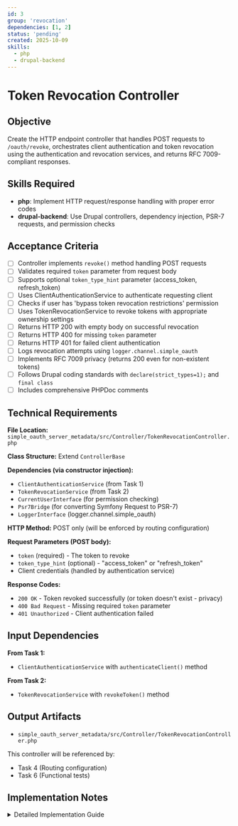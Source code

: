 ```yaml
---
id: 3
group: 'revocation'
dependencies: [1, 2]
status: 'pending'
created: 2025-10-09
skills:
  - php
  - drupal-backend
---
```


# Token Revocation Controller

## Objective

Create the HTTP endpoint controller that handles POST requests to `/oauth/revoke`, orchestrates client authentication and token revocation using the authentication and revocation services, and returns RFC 7009-compliant responses.

## Skills Required

- **php**: Implement HTTP request/response handling with proper error codes
- **drupal-backend**: Use Drupal controllers, dependency injection, PSR-7 requests, and permission checks

## Acceptance Criteria

- [ ] Controller implements `revoke()` method handling POST requests
- [ ] Validates required `token` parameter from request body
- [ ] Supports optional `token_type_hint` parameter (access_token, refresh_token)
- [ ] Uses ClientAuthenticationService to authenticate requesting client
- [ ] Checks if user has 'bypass token revocation restrictions' permission
- [ ] Uses TokenRevocationService to revoke tokens with appropriate ownership settings
- [ ] Returns HTTP 200 with empty body on successful revocation
- [ ] Returns HTTP 400 for missing `token` parameter
- [ ] Returns HTTP 401 for failed client authentication
- [ ] Logs revocation attempts using `logger.channel.simple_oauth`
- [ ] Implements RFC 7009 privacy (returns 200 even for non-existent tokens)
- [ ] Follows Drupal coding standards with `declare(strict_types=1);` and `final class`
- [ ] Includes comprehensive PHPDoc comments

## Technical Requirements

**File Location:** `simple_oauth_server_metadata/src/Controller/TokenRevocationController.php`

**Class Structure:** Extend `ControllerBase`

**Dependencies (via constructor injection):**

- `ClientAuthenticationService` (from Task 1)
- `TokenRevocationService` (from Task 2)
- `CurrentUserInterface` (for permission checking)
- `Psr7Bridge` (for converting Symfony Request to PSR-7)
- `LoggerInterface` (logger.channel.simple_oauth)

**HTTP Method:** POST only (will be enforced by routing configuration)

**Request Parameters (POST body):**

- `token` (required) - The token to revoke
- `token_type_hint` (optional) - "access_token" or "refresh_token"
- Client credentials (handled by authentication service)

**Response Codes:**

- `200 OK` - Token revoked successfully (or token doesn't exist - privacy)
- `400 Bad Request` - Missing required `token` parameter
- `401 Unauthorized` - Client authentication failed

## Input Dependencies

**From Task 1:**

- `ClientAuthenticationService` with `authenticateClient()` method

**From Task 2:**

- `TokenRevocationService` with `revokeToken()` method

## Output Artifacts

- `simple_oauth_server_metadata/src/Controller/TokenRevocationController.php`

This controller will be referenced by:

- Task 4 (Routing configuration)
- Task 6 (Functional tests)

## Implementation Notes

<details>
<summary>Detailed Implementation Guide</summary>

### Class Structure

```php
<?php

declare(strict_types=1);

namespace Drupal\simple_oauth_server_metadata\Controller;

use Drupal\Core\Controller\ControllerBase;
use Drupal\simple_oauth_server_metadata\Service\ClientAuthenticationService;
use Drupal\simple_oauth_server_metadata\Service\TokenRevocationService;
use Drupal\Core\Session\AccountProxyInterface;
use Symfony\Component\DependencyInjection\ContainerInterface;
use Symfony\Component\HttpFoundation\Request;
use Symfony\Component\HttpFoundation\JsonResponse;
use Symfony\Component\HttpFoundation\Response;
use Symfony\Bridge\PsrHttpMessage\HttpMessageFactoryInterface;
use Psr\Log\LoggerInterface;

/**
 * Controller for OAuth 2.0 token revocation endpoint (RFC 7009).
 */
final class TokenRevocationController extends ControllerBase {

  public function __construct(
    private readonly ClientAuthenticationService $clientAuthentication,
    private readonly TokenRevocationService $tokenRevocation,
    private readonly AccountProxyInterface $currentUser,
    private readonly HttpMessageFactoryInterface $httpMessageFactory,
    private readonly LoggerInterface $logger,
  ) {}

  public static function create(ContainerInterface $container): self {
    return new self(
      $container->get('simple_oauth_server_metadata.client_authentication'),
      $container->get('simple_oauth_server_metadata.token_revocation'),
      $container->get('current_user'),
      $container->get('psr7.http_message_factory'),
      $container->get('logger.channel.simple_oauth'),
    );
  }

  /**
   * Handles token revocation requests.
   *
   * @param \Symfony\Component\HttpFoundation\Request $request
   *   The HTTP request.
   *
   * @return \Symfony\Component\HttpFoundation\Response
   *   The HTTP response.
   */
  public function revoke(Request $request): Response {
    // Implementation here
  }
}
```

### Request Processing Flow

```php
public function revoke(Request $request): Response {
  // 1. Convert to PSR-7 request for authentication service
  $psrRequest = $this->httpMessageFactory->createRequest($request);

  // 2. Authenticate the client
  $client = $this->clientAuthentication->authenticateClient($psrRequest);
  if (!$client) {
    $this->logger->warning('Token revocation failed: client authentication failed');
    return new JsonResponse(
      ['error' => 'invalid_client'],
      Response::HTTP_UNAUTHORIZED
    );
  }

  // 3. Extract token parameter (required)
  $token = $request->request->get('token');
  if (empty($token)) {
    return new JsonResponse(
      ['error' => 'invalid_request', 'error_description' => 'Missing token parameter'],
      Response::HTTP_BAD_REQUEST
    );
  }

  // 4. Optional: token_type_hint (can be ignored for this implementation)
  $tokenTypeHint = $request->request->get('token_type_hint');

  // 5. Check if user has bypass permission
  $bypassOwnership = $this->currentUser->hasPermission('bypass token revocation restrictions');

  // 6. Revoke the token
  $clientId = $client->uuid(); // Or client->getClientId() - verify with actual Consumer entity
  $success = $this->tokenRevocation->revokeToken($token, $clientId, $bypassOwnership);

  // 7. Log the revocation attempt
  $this->logger->info('Token revocation request by client @client, bypass: @bypass', [
    '@client' => $clientId,
    '@bypass' => $bypassOwnership ? 'yes' : 'no',
  ]);

  // 8. Always return 200 (RFC 7009 privacy - don't reveal token existence)
  return new Response('', Response::HTTP_OK);
}
```

### RFC 7009 Compliance Notes

**Section 2.1 - Revocation Request:**

- MUST accept `token` parameter (required)
- MAY accept `token_type_hint` parameter (optional)
- MUST require client authentication

**Section 2.2 - Revocation Response:**

- SHOULD respond with HTTP 200 whether token was valid or not
- Empty response body is acceptable
- MUST NOT reveal whether token existed (privacy consideration)

**Error Responses:**

- `invalid_request` (400) - Malformed request (e.g., missing token parameter)
- `invalid_client` (401) - Client authentication failed
- `unsupported_token_type` (400) - Optional, for token_type_hint validation

### Permission Checking

The bypass permission allows Drupal administrators to revoke any token:

```php
$bypassOwnership = $this->currentUser->hasPermission('bypass token revocation restrictions');
```

When `$bypassOwnership = TRUE`, the TokenRevocationService will skip ownership validation.

### Logging Strategy

Log revocation attempts for audit purposes:

```php
// Success
$this->logger->info('Token revocation request by client @client', [
  '@client' => $clientId,
]);

// Authentication failure
$this->logger->warning('Token revocation failed: client authentication failed');
```

**NEVER log the token value itself** - tokens are secrets.

### Error Handling

```php
try {
  // Revocation logic
} catch (\Exception $e) {
  $this->logger->error('Token revocation error: @message', [
    '@message' => $e->getMessage(),
  ]);
  return new JsonResponse(
    ['error' => 'server_error'],
    Response::HTTP_INTERNAL_SERVER_ERROR
  );
}
```

### Testing Considerations

This controller should be testable through:

1. **Unit tests** - Mock dependencies and test request processing logic
2. **Kernel tests** - Test with real services but minimal Drupal bootstrap
3. **Functional tests** - Full HTTP request/response cycle (Task 6)

### Integration Points

- **Service dependencies:** Tasks 1 and 2 MUST be completed first
- **Routing:** Task 4 will define the route to this controller
- **Permissions:** Task 4 will define the bypass permission
- **Metadata:** Task 5 will advertise this endpoint in server metadata

### Security Checklist

- ✅ Client authentication required for all requests
- ✅ Token ownership validated (unless bypass permission)
- ✅ Never log token values or client secrets
- ✅ Generic error messages (don't reveal internal state)
- ✅ Privacy-preserving responses (200 for non-existent tokens)

</details>
